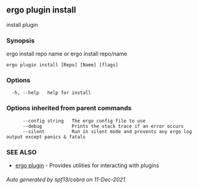 ## ergo plugin install

install plugin

### Synopsis

ergo install repo name or ergo install repo/name

```
ergo plugin install [Repo] [Name] [flags]
```

### Options

```
  -h, --help   help for install
```

### Options inherited from parent commands

```
      --config string   The ergo config file to use
      --debug           Prints the stack trace if an error occurs
      --silent          Run in silent mode and prevents any ergo log output except panics & fatals
```

### SEE ALSO

* [ergo plugin](ergo_plugin.md)	 - Provides utilities for interacting with plugins

###### Auto generated by spf13/cobra on 11-Dec-2021
